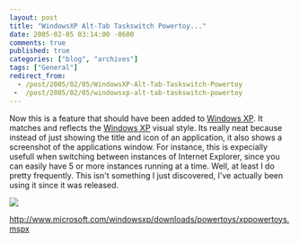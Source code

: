 ```yaml
---
layout: post
title: "WindowsXP Alt-Tab Taskswitch Powertoy..."
date: 2005-02-05 03:14:00 -0600
comments: true
published: true
categories: ["blog", "archives"]
tags: ["General"]
redirect_from: 
  - /post/2005/02/05/WindowsXP-Alt-Tab-Taskswitch-Powertoy
 -  /post/2005/02/05/windowsxp-alt-tab-taskswitch-powertoy
---
```

<!-- more -->
<P>Now this is a feature that should have been added to <A title="Windows XP" href="http://www.microsoft.com/windowsxp/default.mspx" target=_blank>Windows XP</A>. It matches and reflects the <A title="Windows XP" href="http://www.microsoft.com/windowsxp/default.mspx" target=_blank>Windows XP</A> visual style. Its really neat because instead of just showing the title and icon of an application, it also shows a screenshot of the applications window. For instance, this is expecially usefull when switching between instances of Internet Explorer, since you can easily have 5 or more instances running at a time. Well, at least I do pretty frequently. This isn't something I just discovered, I've actually been using it since it was released.</P>
<P><A href="http://www.microsoft.com/windowsxp/downloads/powertoys/xppowertoys.mspx"><IMG src="/Blog/images/14/r_WinXP_PowerToy_Taskswitch.jpg" border=0></A></P>
<P><A href="http://www.microsoft.com/windowsxp/downloads/powertoys/xppowertoys.mspx">http://www.microsoft.com/windowsxp/downloads/powertoys/xppowertoys.mspx</A></P>
